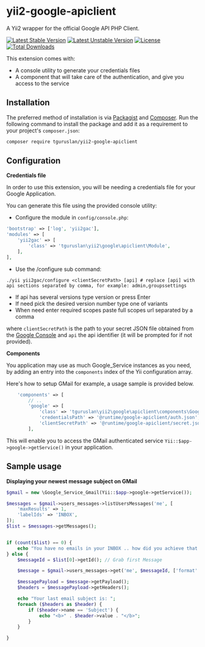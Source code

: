 # yii2-google-apiclient

A Yii2 wrapper for the official Google API PHP Client.

[![Latest Stable Version](https://poser.pugx.org/tguruslan/yii2-google-apiclient/version)](https://packagist.org/packages/tguruslan/yii2-google-apiclient)
[![Latest Unstable Version](https://poser.pugx.org/tguruslan/yii2-google-apiclient/v/unstable)](//packagist.org/packages/tguruslan/yii2-google-apiclient)
[![License](https://poser.pugx.org/tguruslan/yii2-google-apiclient/license)](https://packagist.org/packages/tguruslan/yii2-google-apiclient)
[![Total Downloads](https://poser.pugx.org/tguruslan/yii2-google-apiclient/downloads)](https://packagist.org/packages/tguruslan/yii2-google-apiclient)

This extension comes with:

* A console utility to generate your credentials files
* A component that will take care of the authentication, and give you access to the service

## Installation

The preferred method of installation is via [Packagist](https://packagist.org) and [Composer](https://getcomposer.org/download/). Run the following command to install the package and add it as a requirement to your project's `composer.json`:

```bash
composer require tguruslan/yii2-google-apiclient
```

## Configuration

**Credentials file**

In order to use this extension, you will be needing a credentials file for your Google Application.

You can generate this file using the provided console utility:

* Configure the module in `config/console.php`:
```php
'bootstrap' => ['log', 'yii2gac'],
'modules' => [
    'yii2gac' => [
        'class' => 'tguruslan\yii2\google\apiclient\Module',
    ],
],
```

* Use the /configure sub command:
```shell
./yii yii2gac/configure <clientSecretPath> [api] # replace [api] with api sections separated by comma, for example: admin,groupssettings
```

* If api has several versions type version or press Enter
* If need pick the desired version number type one of variants
* When need enter required scopes paste full scopes url separated by a comma

where `clientSecretPath` is the path to your secret JSON file obtained from the [Google Console](https://console.developers.google.com/) and `api` the api identifier (it will be prompted for if not provided).


**Components**

You application may use as much Google_Service instances as you need, by adding an entry into the `components` index of the Yii configuration array.

Here's how to setup GMail for example, a usage sample is provided below.

```php
    'components' => [
        // ..
        'google' => [
            'class' => 'tguruslan\yii2\google\apiclient\components\GoogleApiClient',
            'credentialsPath' => '@runtime/google-apiclient/auth.json',
            'clientSecretPath' => '@runtime/google-apiclient/secret.json',
        ],
```

This will enable you to access the GMail authenticated service `Yii::$app->google->getService()` in your application.

## Sample usage

**Displaying your newest message subject on GMail**

```php
$gmail = new \Google_Service_Gmail(Yii::$app->google->getService());

$messages = $gmail->users_messages->listUsersMessages('me', [
    'maxResults' => 1,
    'labelIds' => 'INBOX',
]);
$list = $messages->getMessages();


if (count($list) == 0) {
    echo "You have no emails in your INBOX .. how did you achieve that ??";
} else {
    $messageId = $list[0]->getId(); // Grab first Message

    $message = $gmail->users_messages->get('me', $messageId, ['format' => 'full']);

    $messagePayload = $message->getPayload();
    $headers = $messagePayload->getHeaders();

    echo "Your last email subject is: ";
    foreach ($headers as $header) {
        if ($header->name == 'Subject') {
            echo "<b>" . $header->value . "</b>";
        }
    }

}
```
